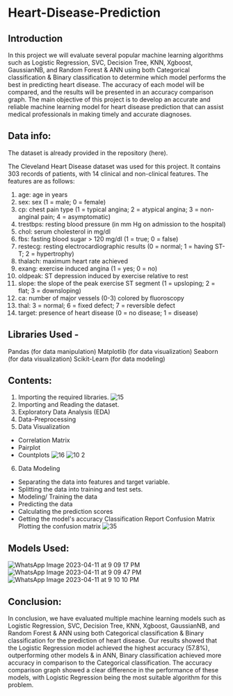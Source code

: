 # Heart-Disease-Prediction
## Introduction
In this project we will evaluate several popular machine learning algorithms such as Logistic Regression, SVC, Decision Tree, KNN, Xgboost, GaussianNB, and Random Forest  & ANN using both Categorical classification & Binary classification to determine which model performs the best in predicting heart disease. The accuracy of each model will be compared, and the results will be presented in an accuracy comparison graph. The main objective of this project is to develop an accurate and reliable machine learning model for heart disease prediction that can assist medical professionals in making timely and accurate diagnoses.

## **Data info:**
The dataset is already provided in the repository (here).

The Cleveland Heart Disease dataset was used for this project. It contains 303 records
of patients, with 14 clinical and non-clinical features. The features are as follows:
1. age: age in years
2. sex: sex (1 = male; 0 = female)
3. cp: chest pain type (1 = typical angina; 2 = atypical angina; 3 = non-anginal pain; 4 =
asymptomatic)
4. trestbps: resting blood pressure (in mm Hg on admission to the hospital)
5. chol: serum cholesterol in mg/dl
6. fbs: fasting blood sugar > 120 mg/dl (1 = true; 0 = false)
7. restecg: resting electrocardiographic results (0 = normal; 1 = having ST-T; 2 =
hypertrophy)
8. thalach: maximum heart rate achieved
9. exang: exercise induced angina (1 = yes; 0 = no)
10. oldpeak: ST depression induced by exercise relative to rest
11. slope: the slope of the peak exercise ST segment (1 = upsloping; 2 = flat; 3 =
downsloping)
12. ca: number of major vessels (0-3) colored by fluoroscopy
13. thal: 3 = normal; 6 = fixed defect; 7 = reversible defect
14. target: presence of heart disease (0 = no disease; 1 = disease) 

## **Libraries Used -**
Pandas (for data manipulation)
Matplotlib (for data visualization)
Seaborn (for data visualization)
Scikit-Learn (for data modeling)

## **Contents:**
1. Importing the required libraries.
![15](https://user-images.githubusercontent.com/84839136/231213107-6d36005a-e79e-4f21-a154-e61a70021b6b.png)
2. Importing and Reading the dataset.
3. Exploratory Data Analysis (EDA)
4. Data-Preprocessing
5. Data Visualization
- Correlation Matrix
- Pairplot
- Countplots
![16](https://user-images.githubusercontent.com/84839136/231213375-ed9d4aa4-e4e4-48a0-96ae-ff577039c223.png)
![10 2](https://user-images.githubusercontent.com/84839136/231213561-a59969eb-d06e-403c-87ac-8706d499cd60.png)
6. Data Modeling
- Separating the data into features and target variable.
- Splitting the data into training and test sets.
- Modeling/ Training the data
- Predicting the data
- Calculating the prediction scores
- Getting the model's accuracy
Classification Report
Confusion Matrix
Plotting the confusion matrix
![35](https://user-images.githubusercontent.com/84839136/231213636-598b5654-82ab-4fa8-b550-3fab071c0b12.png)

## **Models Used:**
![WhatsApp Image 2023-04-11 at 9 09 17 PM](https://user-images.githubusercontent.com/84839136/231220246-42802035-239f-4058-8243-e8f723a63344.jpeg)
![WhatsApp Image 2023-04-11 at 9 09 47 PM](https://user-images.githubusercontent.com/84839136/231220309-a7a50687-5567-4039-afb9-5e902ff053b7.jpeg)
![WhatsApp Image 2023-04-11 at 9 10 10 PM](https://user-images.githubusercontent.com/84839136/231220365-e6787a5f-7737-40b0-978f-df18d9f0674e.jpeg)

## **Conclusion:**
In conclusion, we have evaluated multiple machine learning models such as Logistic
Regression, SVC, Decision Tree, KNN, Xgboost, GaussianNB, and Random Forest & ANN using both Categorical classification & Binary classification
for the prediction of heart disease. Our results showed that the Logistic Regression
model achieved the highest accuracy (57.8%), outperforming other models & in ANN, Binary classification achieved more accuracy in comparison to the Categorical classification. The
accuracy comparison graph showed a clear difference in the performance of these
models, with Logistic Regression being the most suitable algorithm for this problem.
